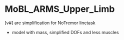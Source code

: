 # MoBL_ARMS_Upper_Limb

[v#] are simplification for NoTremor linetask

- model with mass, simplified DOFs and less muscles
